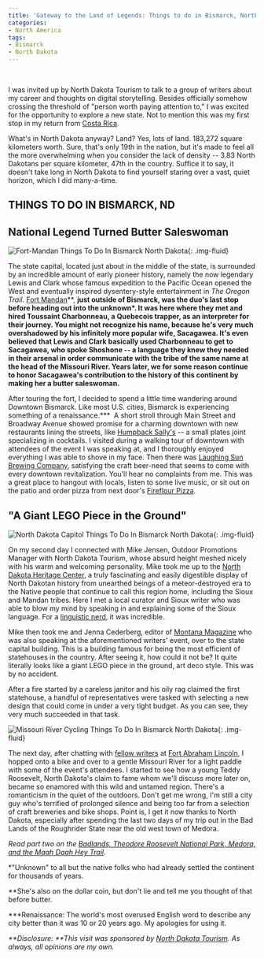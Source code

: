 ```yaml
---
title: 'Gateway to the Land of Legends: Things to do in Bismarck, North Dakota'
categories:
- North America
tags:
- Bismarck
- North Dakota
---
```


﻿﻿

I was invited up by North Dakota Tourism to talk to a group of writers about my career and thoughts on digital storytelling. Besides officially somehow crossing the threshold of "person worth paying attention to," I was excited for the opportunity to explore a new state. Not to mention this was my first stop in my return from [Costa Rica](https://withoutapath.com/travel-guides/costa-rica/).

What's in North Dakota anyway? Land? Yes, lots of land. 183,272 square kilometers worth. Sure, that's only 19th in the nation, but it's made to feel all the more overwhelming when you consider the lack of density -- 3.83 North Dakotans per square kilometer, 47th in the country. Suffice it to say, it doesn't take long in North Dakota to find yourself staring over a vast, quiet horizon, which I did many-a-time.<!-- more -->

## **THINGS TO DO IN BISMARCK, ND**

## National Legend Turned Butter Saleswoman

![Fort-Mandan Things To Do In Bismarck North Dakota](https://withoutapath.com/wp-content/uploads/2018/04/Fort-Mandan-Things-To-Do-In-Bismarck-North-Dakota.jpg){: .img-fluid}

The state capital, located just about in the middle of the state, is surrounded by an incredible amount of early pioneer history, namely the now legendary Lewis and Clark whose famous expedition to the Pacific Ocean opened the West and eventually inspired dysentery-style entertainment in _The Oregon Trail_. [Fort Mandan](http://fortmandan.com/)\*\*, **just outside of Bismarck, was the duo's last stop before heading out into the unknown\*. It was here where they met and hired Toussaint Charbonneau, a Quebecois trapper, as an interpreter for their journey. You might not recognize his name, because he's very much overshadowed by his infinitely more popular wife, Sacagawea. It's even believed that Lewis and Clark basically used Charbonneau to get to Sacagawea, who spoke Shoshone -- a language they knew they needed in their arsenal in order communicate with the tribe of the same name at the head of the Missouri River. Years later, we for some reason continue to honor Sacagawea's contribution to the history of this continent by making her a butter saleswoman.**

After touring the fort, I decided to spend a little time wandering around Downtown Bismarck. Like most U.S. cities, Bismarck is experiencing something of a renaissance.\*\*\*  A short stroll through Main Street and Broadway Avenue showed promise for a charming downtown with new restaurants lining the streets, like [Humpback Sally's](http://www.humpbacksallys.com/) -- a small plates joint specializing in cocktails. I visited during a walking tour of downtown with attendees of the event I was speaking at, and I thoroughly enjoyed everything I was able to shove in my face. Then there was [Laughing Sun Brewing Company](http://laughingsunbrewing.com/), satisfying the craft beer-need that seems to come with every downtown revitalization. You'll hear no complaints from me. This was a great place to hangout with locals, listen to some live music, or sit out on the patio and order pizza from next door's [Fireflour Pizza](http://www.fireflourpizza.com/).

## "A Giant LEGO Piece in the Ground"

![North Dakota Capitol Things To Do In Bismarck North Dakota](https://withoutapath.com/wp-content/uploads/2018/04/North-Dakota-Capitol-JoeBaur.jpg){: .img-fluid}

On my second day I connected with Mike Jensen, Outdoor Promotions Manager with North Dakota Tourism, whose absurd height meshed nicely with his warm and welcoming personality. Mike took me up to the [North Dakota Heritage Center](http://history.nd.gov/), a truly fascinating and easily digestible display of North Dakotan history from unearthed beings of a meteor-destroyed era to the Native people that continue to call this region home, including the Sioux and Mandan tribes. Here I met a local curator and Sioux writer who was able to blow my mind by speaking in and explaining some of the Sioux language. For a [linguistic nerd](https://withoutapath.com/best-language-learning-apps/), it was incredible.

Mike then took me and Jenna Cederberg, editor of [Montana Magazine](http://montanamagazine.com/) who was also speaking at the aforementioned writers' event, over to the state capital building. This is a building famous for being the most efficient of statehouses in the country. After seeing it, how could it not be? It quite literally looks like a giant LEGO piece in the ground, art deco style. This was by no accident.

After a fire started by a careless janitor and his oily rag claimed the first statehouse, a handful of representatives were tasked with selecting a new design that could come in under a very tight budget. As you can see, they very much succeeded in that task.

![Missouri River Cycling Things To Do In Bismarck North Dakota](https://withoutapath.com/wp-content/uploads/2018/04/Missouri-River-North-Dakota-JoeBaur.jpg){: .img-fluid}

The next day, after chatting with [fellow writers](https://withoutapath.com/trailblazers-alicia-underlee-nelson-prairie-style-file/) at [Fort Abraham Lincoln](http://www.fortlincoln.com/), I hopped onto a bike and over to a gentle Missouri River for a light paddle with some of the event's attendees. I started to see how a young Teddy Roosevelt, North Dakota's claim to fame whom we'll discuss more later on, became so enamored with this wild and untamed region. There's a romanticism in the quiet of the outdoors. Don't get me wrong, I'm still a city guy who's terrified of prolonged silence and being too far from a selection of craft breweries and bike shops. Point is, I get it now thanks to North Dakota, especially after spending the last two days of my trip out in the Bad Lands of the Roughrider State near the old west town of Medora.

_Read part two on the [Badlands, Theodore Roosevelt National Park, Medora, and the Maah Daah Hey Trail](https://withoutapath.com/badlands-theodore-roosevelt-national-park/)._

\*"Unknown" to all but the native folks who had already settled the continent for thousands of years.

\*\*She's also on the dollar coin, but don't lie and tell me you thought of that before butter.

\*\*\*Renaissance: The world's most overused English word to describe any city better than it was 10 or 20 years ago. My apologies for using it.

_**Disclosure: **This visit was sponsored by [North Dakota Tourism](http://www.ndtourism.com/). As always, all opinions are my own._
